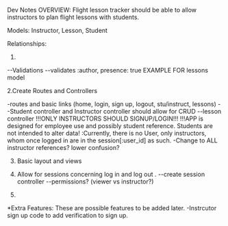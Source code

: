 Dev Notes
OVERVIEW: Flight lesson tracker should be able to allow instructors to plan flight lessons with students.

Models: Instructor, Lesson, Student
  <!-- a. Instructors have: Name, CFI number  --(#currency? #rating? maybe add later) -->
  <!-- b. Lessons have: Instructor(id), Student(id), When(datetime?) --(#aircraft) -->
  <!-- c. Students have: Name --(can add more later#) -->

Relationships:
  <!-- a. Instructors have many students through lessons, and have many lessons
  b. Students have many instructors through lessons, and have many lessons
  c. Lessons belong to both instructors and students -->

1.
<!-- --Create migrations and tables for the models.    -->
<!-- --Create models -->
<!-- --create associations between models -->

<!-- --Drop passwords from students, they're not users! -->
--Validations
--validates :author, presence: true EXAMPLE FOR lessons model

2.Create Routes and Controllers
<!-- --create controller files -->
-routes and basic links (home, login, sign up, logout, stu/instruct, lessons)
--Student controller and Instructor controller should allow for CRUD
--lesson controller
!!!ONLY INSTRUCTORS SHOULD SIGNUP/LOGIN!!!
!!!APP is designed for employee use and possibly student reference. Students are not intended to alter data!
:Currently, there is no User, only instructors, whom once logged in are in the session[:user_id] as such. 
-Change to ALL instructor references? lower confusion?

3. Basic layout and views

4. Allow for sessions concerning log in and log out .
  --create session controller
  --permissions? (viewer vs instructor?)

5.


*Extra Features: These are possible features to be added later.
-Instrcutor sign up code to add verification to sign up.